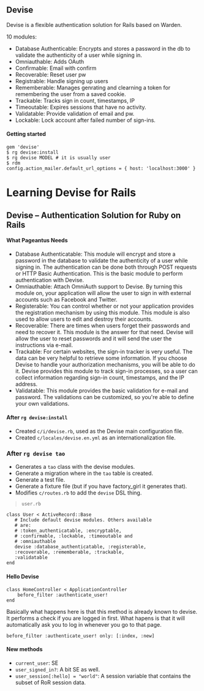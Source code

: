 ## Devise

Devise is a flexible authentication solution for Rails based on Warden. 

10 modules:

- Database Authenticable: Encrypts and stores a password in the db to validate the authenticity of a user while signing in.
- Omniauthable: Adds OAuth
- Confirmable: Email with confirm
- Recoverable: Reset user pw
- Registrable: Handle signing up users
- Rememberable: Manages genrating and clearning a token for remembering the user from a saved cookie.
- Trackable: Tracks sign in count, timestamps, IP
- Timeoutable: Expires sessions that have no activity.
- Validatable: Provide validation of email and pw.
- Lockable: Lock account after failed number of sign-ins.

#### Getting started

    gem 'devise'
    $ rg devise:install
    $ rg devise MODEL # it is usually user
    $ rdm
    config.action_mailer.default_url_options = { host: 'localhost:3000' }

# Learning Devise for Rails

## Devise – Authentication Solution for Ruby on Rails

#### What Pageantus Needs

- Database Authenticatable: This module will encrypt and store a password in the database to validate the authenticity of a user while signing in. The authentication can be done both through POST requests or HTTP Basic Authentication. This is the basic module to perform authentication with Devise.
- Omniauthable: Attach OmniAuth support to Devise. By turning this module on, your application will allow the user to sign in with external accounts such as Facebook and Twitter.
- Registerable: You can control whether or not your application provides the registration mechanism by using this module. This module is also used to allow users to edit and destroy their accounts.
- Recoverable: There are times when users forget their passwords and need to recover it. This module is the answer for that need. Devise will allow the user to reset passwords and it will send the user the instructions via e-mail.
- Trackable: For certain websites, the sign-in tracker is very useful. The data can be very helpful to retrieve some information. If you choose Devise to handle your authorization mechanisms, you will be able to do it. Devise provides this module to track sign-in processes, so a user can collect information regarding sign-in count, timestamps, and the IP address.
- Validatable: This module provides the basic validation for e-mail and password. The validations can be customized, so you're able to define your own validations.

#### After `rg devise:install`
- Created `c/i/devise.rb`, used as the Devise main configuration file.
- Created `c/locales/devise.en.yml` as an internationalization file.

### After `rg devise tao`

- Generates a `tao` class with the devise modules.
- Generate a migration where in the `tao` table is created.
- Generate a test file.
- Generate a fixture file (but if you have factory_girl it generates that).
- Modifies `c/routes.rb` to add the `devise` DSL thing.

> `user.rb`

    class User < ActiveRecord::Base
       # Include default devise modules. Others available
       # are:
       # :token_authenticatable, :encryptable,
       # :confirmable, :lockable, :timeoutable and
       # :omniauthable
       devise :database_authenticatable, :registerable,
       :recoverable, :rememberable, :trackable,
       :validatable
    end

#### Hello Devise

    class HomeController < ApplicationController
        before_filter :authenticate_user!
    end

Basically what happens here is that this method is already known to devise. It performs a check if you are logged in first. What hapens is that it will automatically ask you to log in whenever you go to that page.

    before_filter :authenticate_user! only: [:index, :new]

#### New methods

- `current_user`: SE
- `user_signed_in?`: A bit SE as well.
- `user_session[:hello] = "world"`: A session variable that contains the subset of RoR session data.